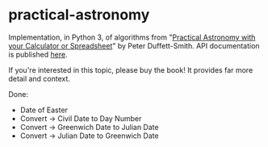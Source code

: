 # practical-astronomy

Implementation, in Python 3, of algorithms from "[Practical Astronomy with your Calculator or Spreadsheet](https://www.amazon.com/Practical-Astronomy-your-Calculator-Spreadsheet/dp/1108436072)" by Peter Duffett-Smith.  API documentation is published [here](https://jfcarr-astronomy.github.io/practical-astronomy/).

If you're interested in this topic, please buy the book!  It provides far more detail and context.

Done:

* Date of Easter
* Convert -> Civil Date to Day Number
* Convert -> Greenwich Date to Julian Date
* Convert -> Julian Date to Greenwich Date

